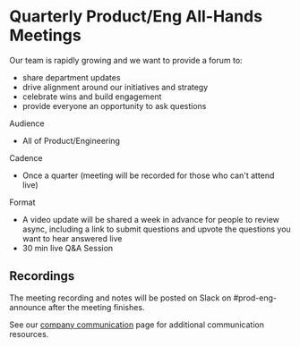 # Quarterly Product/Eng All-Hands Meetings

Our team is rapidly growing and we want to provide a forum to:

- share department updates
- drive alignment around our initiatives and strategy
- celebrate wins and build engagement
- provide everyone an opportunity to ask questions

Audience

- All of Product/Engineering

Cadence

- Once a quarter (meeting will be recorded for those who can't attend live)

Format

- A video update will be shared a week in advance for people to review async, including a link to submit questions and upvote the questions you want to hear answered live 
- 30 min live Q&A Session


## Recordings

The meeting recording and notes will be posted on Slack on #prod-eng-announce after the meeting finishes.

See our [company communication](../../content/communication/index.md) page for additional communication resources.
